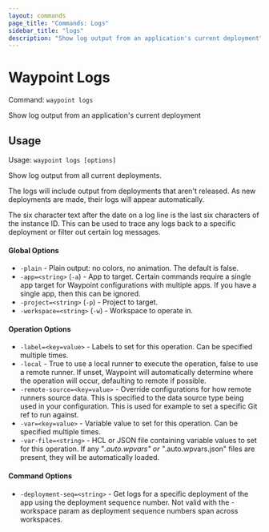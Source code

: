 ```yaml
---
layout: commands
page_title: "Commands: Logs"
sidebar_title: "logs"
description: "Show log output from an application's current deployment"
---
```


# Waypoint Logs

Command: `waypoint logs`

Show log output from an application's current deployment


## Usage

Usage: `waypoint logs [options]`


  Show log output from all current deployments.

  The logs will include output from deployments that aren't released.
  As new deployments are made, their logs will appear automatically.

  The six character text after the date on a log line is the last six
  characters of the instance ID. This can be used to trace any logs back
  to a specific deployment or filter out certain log messages.

#### Global Options

- `-plain` - Plain output: no colors, no animation. The default is false.
- `-app=<string>` (`-a`) - App to target. Certain commands require a single app target for Waypoint configurations with multiple apps. If you have a single app, then this can be ignored.
- `-project=<string>` (`-p`) - Project to target.
- `-workspace=<string>` (`-w`) - Workspace to operate in.

#### Operation Options

- `-label=<key=value>` - Labels to set for this operation. Can be specified multiple times.
- `-local` - True to use a local runner to execute the operation, false to use a remote runner. 
If unset, Waypoint will automatically determine where the operation will occur, 
defaulting to remote if possible.
- `-remote-source=<key=value>` - Override configurations for how remote runners source data. This is specified to the data source type being used in your configuration. This is used for example to set a specific Git ref to run against.
- `-var=<key=value>` - Variable value to set for this operation. Can be specified multiple times.
- `-var-file=<string>` - HCL or JSON file containing variable values to set for this operation. If any "*.auto.wpvars" or "*.auto.wpvars.json" files are present, they will be automatically loaded.

#### Command Options

- `-deployment-seq=<string>` - Get logs for a specific deployment of the app using the deployment sequence number. Not valid with the -workspace param as deployment sequence numbers span across workspaces.

